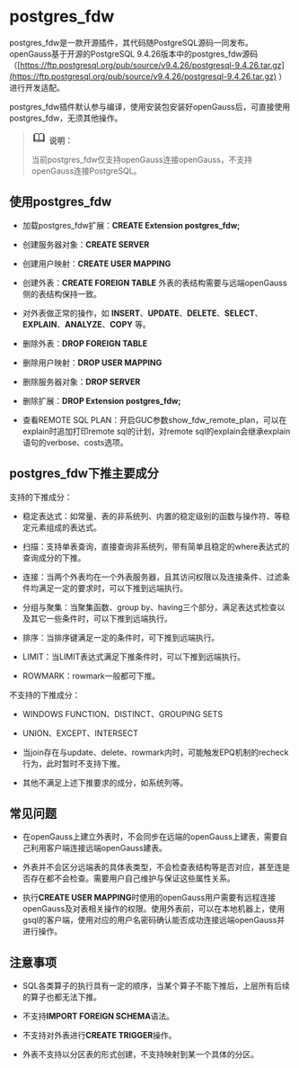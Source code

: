 # postgres\_fdw

postgres\_fdw是一款开源插件，其代码随PostgreSQL源码一同发布。openGauss基于开源的PostgreSQL 9.4.26版本中的postgres\_fdw源码（[https://ftp.postgresql.org/pub/source/v9.4.26/postgresql-9.4.26.tar.gz](https://ftp.postgresql.org/pub/source/v9.4.26/postgresql-9.4.26.tar.gz)  ）进行开发适配。

postgres\_fdw插件默认参与编译，使用安装包安装好openGauss后，可直接使用postgres\_fdw，无须其他操作。

>![](public_sys-resources/icon-note.png) **说明：** 
>
>当前postgres\_fdw仅支持openGauss连接openGauss，不支持openGauss连接PostgreSQL。

## 使用postgres\_fdw<a name="section862733411474"></a>

-   加载postgres\_fdw扩展：**CREATE Extension postgres\_fdw;**

-   创建服务器对象：**CREATE SERVER**

-   创建用户映射：**CREATE USER MAPPING**

-   创建外表：**CREATE FOREIGN TABLE**  外表的表结构需要与远端openGauss侧的表结构保持一致。

-   对外表做正常的操作，如  **INSERT**、**UPDATE**、**DELETE**、**SELECT**、**EXPLAIN**、**ANALYZE**、**COPY**  等。

-   删除外表：**DROP FOREIGN TABLE**

-   删除用户映射：**DROP USER MAPPING**

-   删除服务器对象：**DROP SERVER**

-   删除扩展：**DROP Extension postgres\_fdw;**

-   查看REMOTE SQL PLAN：开启GUC参数show_fdw_remote_plan，可以在explain时追加打印remote sql的计划，对remote sql的explain会继承explain语句的verbose、costs选项。

## postgres_fdw下推主要成分

支持的下推成分：

-   稳定表达式：如常量、表的非系统列、内置的稳定级别的函数与操作符、等稳定元素组成的表达式。

-   扫描：支持单表查询，直接查询非系统列，带有简单且稳定的where表达式的查询成分的下推。

-   连接：当两个外表均在一个外表服务器，且其访问权限以及连接条件、过滤条件均满足一定的要求时，可以下推到远端执行。

-   分组与聚集：当聚集函数、group by、having三个部分，满足表达式检查以及其它一些条件时，可以下推到远端执行。

-   排序：当排序键满足一定的条件时，可下推到远端执行。

-   LIMIT：当LIMIT表达式满足下推条件时，可以下推到远端执行。

-   ROWMARK：rowmark一般都可下推。

不支持的下推成分：

-   WINDOWS FUNCTION、DISTINCT、GROUPING SETS

-   UNION、EXCEPT、INTERSECT

-   当join存在与update、delete、rowmark内时，可能触发EPQ机制的recheck行为，此时暂时不支持下推。

-   其他不满足上述下推要求的成分，如系统列等。

## 常见问题<a name="section16239134819476"></a>

-   在openGauss上建立外表时，不会同步在远端的openGauss上建表，需要自己利用客户端连接远端openGauss建表。

-   外表并不会区分远端表的具体表类型，不会检查表结构等是否对应，甚至连是否存在都不会检查。需要用户自己维护与保证这些属性关系。

-   执行**CREATE USER MAPPING**时使用的openGauss用户需要有远程连接openGauss及对表相关操作的权限。使用外表前，可以在本地机器上，使用gsql的客户端，使用对应的用户名密码确认能否成功连接远端openGauss并进行操作。


## 注意事项<a name="section121691157134716"></a>

-   SQL各类算子的执行具有一定的顺序，当某个算子不能下推后，上层所有后续的算子也都无法下推。

-   不支持**IMPORT FOREIGN SCHEMA**语法。

-   不支持对外表进行**CREATE TRIGGER**操作。

-   外表不支持以分区表的形式创建，不支持映射到某一个具体的分区。

